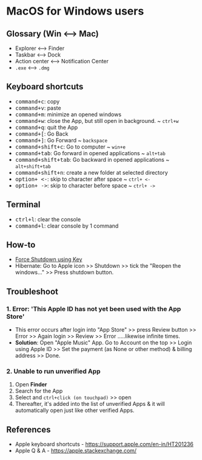 # MacOS for Windows users

## Glossary (Win <--> Mac)
* Explorer <--> Finder
* Taskbar <--> Dock
* Action center <--> Notification Center
* `.exe` <--> `.dmg`

## Keyboard shortcuts
* <kbd>command+c</kbd>: copy
* <kbd>command+v</kbd>: paste
* <kbd>command+m</kbd>: minimize an opened windows 
* <kbd>command+w</kbd>: close the App, but still open in background. ~ `ctrl+w`
* <kbd>command+q</kbd>: quit the App
* <kbd>command+[</kbd>: Go Back
* <kbd>command+]</kbd>: Go Forward ~ `backspace`
* <kbd>command+shift+c</kbd>: Go to computer ~ `win+e`
* <kbd>command+tab</kbd>: Go forward in opened applications ~ `alt+tab`
* <kbd>command+shift+tab</kbd>: Go backward in opened applications ~ `alt+shift+tab`
* <kbd>command+shift+n</kbd>: create a new folder at selected directory
* <kbd>option+ <-</kbd>: skip to character after space ~ `ctrl+ <-`
* <kbd>option+ -></kbd>: skip to character before space ~ `ctrl+ ->`                                                                    

## Terminal
* <kbd>ctrl+l</kbd>: clear the console
* <kbd>command+l</kbd>: clear console by 1 command

## How-to
* [Force Shutdown using Key](https://www.youtube.com/watch?v=ePhnDneb19M)
* Hibernate: Go to Apple icon >> Shutdown >> tick the "Reopen the windows..." >> Press shutdown button. 

## Troubleshoot
### 1. Error: 'This Apple ID has not yet been used with the App Store'
* This error occurs after login into "App Store" >> press Review button >> Error >> Again login >> Review >> Error .....likewise infinite times. 
* __Solution__: Open "Apple Music" App. Go to Account on the top >> Login using Apple ID >> Set the payment (as None or other method) & billing address >> Done.

### 2. Unable to run unverified App
1. Open __Finder__
1. Search for the App
1. Select and `ctrl+click (on touchpad)` >> open
1. Thereafter, it's added into the list of unverified Apps & it will automatically open just like other verified Apps.

## References
* Apple keyboard shortcuts - https://support.apple.com/en-in/HT201236
* Apple Q & A - https://apple.stackexchange.com/

